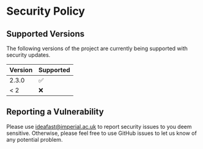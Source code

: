 # Security Policy

## Supported Versions

The following versions of the project are
currently being supported with security updates.

| Version | Supported          |
| ------- | ------------------ |
| 2.3.0   | :white_check_mark: |
| < 2     | :x:                |

## Reporting a Vulnerability

Please use <ideafast@imperial.ac.uk> to report security issues to you deem sensitive.
Otherwise, please feel free to use GitHub issues to let us know of any potential problem.
